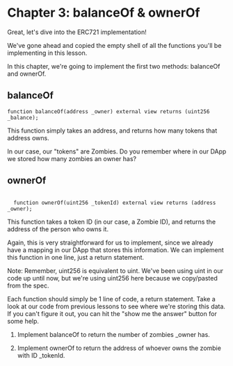# Chapter 3: balanceOf & ownerOf

Great, let's dive into the ERC721 implementation!

We've gone ahead and copied the empty shell of all the functions you'll be implementing in this lesson.

In this chapter, we're going to implement the first two methods: balanceOf and ownerOf.

## balanceOf

```
function balanceOf(address _owner) external view returns (uint256 _balance);
```

This function simply takes an address, and returns how many tokens that address owns.

In our case, our "tokens" are Zombies. Do you remember where in our DApp we stored how many zombies an owner has?

## ownerOf

```

  function ownerOf(uint256 _tokenId) external view returns (address _owner);
```

This function takes a token ID (in our case, a Zombie ID), and returns the address of the person who owns it.

Again, this is very straightforward for us to implement, since we already have a mapping in our DApp that stores this information. We can implement this function in one line, just a return statement.

Note: Remember, uint256 is equivalent to uint. We've been using uint in our code up until now, but we're using uint256 here because we copy/pasted from the spec.

Each function should simply be 1 line of code, a return statement. Take a look at our code from previous lessons to see where we're storing this data. If you can't figure it out, you can hit the "show me the answer" button for some help.

1. Implement balanceOf to return the number of zombies \_owner has.

2. Implement ownerOf to return the address of whoever owns the zombie with ID \_tokenId.
